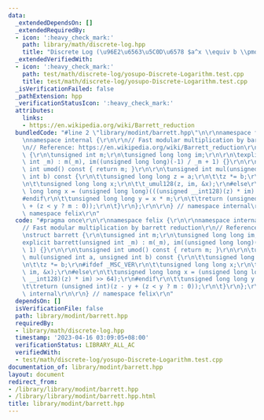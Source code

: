 ```yaml
---
data:
  _extendedDependsOn: []
  _extendedRequiredBy:
  - icon: ':heavy_check_mark:'
    path: library/math/discrete-log.hpp
    title: "Discrete Log (\u96E2\u6563\u5C0D\u6578 $a^x \\equiv b \\pmod m$)"
  _extendedVerifiedWith:
  - icon: ':heavy_check_mark:'
    path: test/math/discrete-log/yosupo-Discrete-Logarithm.test.cpp
    title: test/math/discrete-log/yosupo-Discrete-Logarithm.test.cpp
  _isVerificationFailed: false
  _pathExtension: hpp
  _verificationStatusIcon: ':heavy_check_mark:'
  attributes:
    links:
    - https://en.wikipedia.org/wiki/Barrett_reduction
  bundledCode: "#line 2 \"library/modint/barrett.hpp\"\n\r\nnamespace felix {\r\n\r\
    \nnamespace internal {\r\n\r\n// Fast modular multiplication by barrett reduction\r\
    \n// Reference: https://en.wikipedia.org/wiki/Barrett_reduction\r\nstruct barrett\
    \ {\r\n\tunsigned int m;\r\n\tunsigned long long im;\r\n\r\n\texplicit barrett(unsigned\
    \ int _m) : m(_m), im((unsigned long long)(-1) / _m + 1) {}\r\n\r\n\tunsigned\
    \ int umod() const { return m; }\r\n\r\n\tunsigned int mul(unsigned int a, unsigned\
    \ int b) const {\r\n\t\tunsigned long long z = a;\r\n\t\tz *= b;\r\n#ifdef _MSC_VER\r\
    \n\t\tunsigned long long x;\r\n\t\t_umul128(z, im, &x);\r\n#else\r\n\t\tunsigned\
    \ long long x = (unsigned long long)(((unsigned __int128)(z) * im) >> 64);\r\n\
    #endif\r\n\t\tunsigned long long y = x * m;\r\n\t\treturn (unsigned int)(z - y\
    \ + (z < y ? m : 0));\r\n\t}\r\n};\r\n\r\n} // namespace internal\r\n\r\n} //\
    \ namespace felix\r\n"
  code: "#pragma once\r\n\r\nnamespace felix {\r\n\r\nnamespace internal {\r\n\r\n\
    // Fast modular multiplication by barrett reduction\r\n// Reference: https://en.wikipedia.org/wiki/Barrett_reduction\r\
    \nstruct barrett {\r\n\tunsigned int m;\r\n\tunsigned long long im;\r\n\r\n\t\
    explicit barrett(unsigned int _m) : m(_m), im((unsigned long long)(-1) / _m +\
    \ 1) {}\r\n\r\n\tunsigned int umod() const { return m; }\r\n\r\n\tunsigned int\
    \ mul(unsigned int a, unsigned int b) const {\r\n\t\tunsigned long long z = a;\r\
    \n\t\tz *= b;\r\n#ifdef _MSC_VER\r\n\t\tunsigned long long x;\r\n\t\t_umul128(z,\
    \ im, &x);\r\n#else\r\n\t\tunsigned long long x = (unsigned long long)(((unsigned\
    \ __int128)(z) * im) >> 64);\r\n#endif\r\n\t\tunsigned long long y = x * m;\r\n\
    \t\treturn (unsigned int)(z - y + (z < y ? m : 0));\r\n\t}\r\n};\r\n\r\n} // namespace\
    \ internal\r\n\r\n} // namespace felix\r\n"
  dependsOn: []
  isVerificationFile: false
  path: library/modint/barrett.hpp
  requiredBy:
  - library/math/discrete-log.hpp
  timestamp: '2023-04-16 03:09:05+08:00'
  verificationStatus: LIBRARY_ALL_AC
  verifiedWith:
  - test/math/discrete-log/yosupo-Discrete-Logarithm.test.cpp
documentation_of: library/modint/barrett.hpp
layout: document
redirect_from:
- /library/library/modint/barrett.hpp
- /library/library/modint/barrett.hpp.html
title: library/modint/barrett.hpp
---
```

